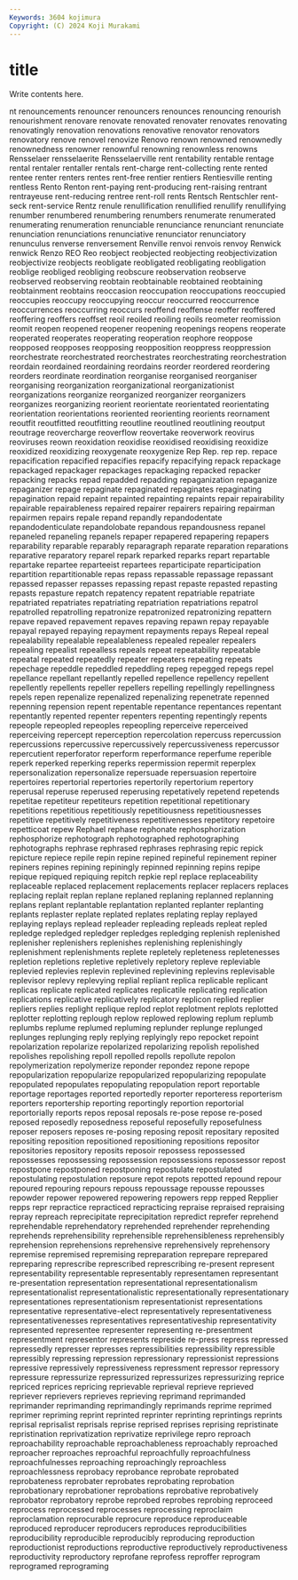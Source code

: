 ```yaml
---
Keywords: 3604 kojimura
Copyright: (C) 2024 Koji Murakami
---
```


# title

Write contents here.



nt renouncements renouncer renouncers renounces
renouncing renourish renourishment renovare renovate renovated renovater renovates renovating renovatingly
renovation renovations renovative renovator renovators renovatory renove renovel renovize Renovo
renown renowned renownedly renownedness renowner renownful renowning renownless renowns Rensselaer
rensselaerite Rensselaerville rent rentability rentable rentage rental rentaler rentaller rentals
rent-charge rent-collecting rente rented rentee renter renters rentes rent-free rentier
rentiers Rentiesville renting rentless Rento Renton rent-paying rent-producing rent-raising rentrant
rentrayeuse rent-reducing rentree rent-roll rents Rentsch Rentschler rent-seck rent-service Rentz
renule renullification renullified renullify renullifying renumber renumbered renumbering renumbers renumerate
renumerated renumerating renumeration renunciable renunciance renunciant renunciate renunciation renunciations renunciative
renunciator renunciatory renunculus renverse renversement Renville renvoi renvois renvoy Renwick
renwick Renzo REO Reo reobject reobjected reobjecting reobjectivization reobjectivize reobjects
reobligate reobligated reobligating reobligation reoblige reobliged reobliging reobscure reobservation reobserve
reobserved reobserving reobtain reobtainable reobtained reobtaining reobtainment reobtains reoccasion reoccupation
reoccupations reoccupied reoccupies reoccupy reoccupying reoccur reoccurred reoccurrence reoccurrences reoccurring
reoccurs reoffend reoffense reoffer reoffered reoffering reoffers reoffset reoil reoiled
reoiling reoils reometer reomission reomit reopen reopened reopener reopening reopenings
reopens reoperate reoperated reoperates reoperating reoperation reophore reoppose reopposed reopposes
reopposing reopposition reoppress reoppression reorchestrate reorchestrated reorchestrates reorchestrating reorchestration reordain
reordained reordaining reordains reorder reordered reordering reorders reordinate reordination reorganise
reorganised reorganiser reorganising reorganization reorganizational reorganizationist reorganizations reorganize reorganized reorganizer
reorganizers reorganizes reorganizing reorient reorientate reorientated reorientating reorientation reorientations reoriented
reorienting reorients reornament reoutfit reoutfitted reoutfitting reoutline reoutlined reoutlining reoutput
reoutrage reovercharge reoverflow reovertake reoverwork reovirus reoviruses reown reoxidation reoxidise
reoxidised reoxidising reoxidize reoxidized reoxidizing reoxygenate reoxygenize Rep Rep. rep
rep. repace repacification repacified repacifies repacify repacifying repack repackage repackaged
repackager repackages repackaging repacked repacker repacking repacks repad repadded repadding
repaganization repaganize repaganizer repage repaginate repaginated repaginates repaginating repagination repaid
repaint repainted repainting repaints repair repairability repairable repairableness repaired repairer
repairers repairing repairman repairmen repairs repale repand repandly repandodentate repandodenticulate
repandolobate repandous repandousness repanel repaneled repaneling repanels repaper repapered repapering
repapers reparability reparable reparably reparagraph reparate reparation reparations reparative reparatory
reparel repark reparked reparks repart repartable repartake repartee reparteeist repartees
reparticipate reparticipation repartition repartitionable repas repass repassable repassage repassant repassed
repasser repasses repassing repast repaste repasted repasting repasts repasture repatch
repatency repatent repatriable repatriate repatriated repatriates repatriating repatriation repatriations repatrol
repatrolled repatrolling repatronize repatronized repatronizing repattern repave repaved repavement repaves
repaving repawn repay repayable repayal repayed repaying repayment repayments repays
Repeal repeal repealability repealable repealableness repealed repealer repealers repealing repealist
repealless repeals repeat repeatability repeatable repeatal repeated repeatedly repeater repeaters
repeating repeats repechage repeddle repeddled repeddling repeg repegged repegs repel
repellance repellant repellantly repelled repellence repellency repellent repellently repellents repeller
repellers repelling repellingly repellingness repels repen repenalize repenalized repenalizing repenetrate
repenned repenning repension repent repentable repentance repentances repentant repentantly repented
repenter repenters repenting repentingly repents repeople repeopled repeoples repeopling reperceive
reperceived reperceiving repercept reperception repercolation repercuss repercussion repercussions repercussive repercussively
repercussiveness repercussor repercutient reperforator reperform reperformance reperfume reperible reperk reperked
reperking reperks repermission repermit reperplex repersonalization repersonalize repersuade repersuasion repertoire
repertoires repertorial repertories repertorily repertorium repertory reperusal reperuse reperused reperusing
repetatively repetend repetends repetitae repetiteur repetiteurs repetition repetitional repetitionary repetitions
repetitious repetitiously repetitiousness repetitiousnesses repetitive repetitively repetitiveness repetitivenesses repetitory repetoire
repetticoat repew Rephael rephase rephonate rephosphorization rephosphorize rephotograph rephotographed rephotographing
rephotographs rephrase rephrased rephrases rephrasing repic repick repicture repiece repile
repin repine repined repineful repinement repiner repiners repines repining repiningly
repinned repinning repins repipe repique repiqued repiquing repitch repkie repl
replace replaceability replaceable replaced replacement replacements replacer replacers replaces replacing
replait replan replane replaned replaning replanned replanning replans replant replantable
replantation replanted replanter replanting replants replaster replate replated replates replating
replay replayed replaying replays replead repleader repleading repleads repleat repled
repledge repledged repledger repledges repledging replenish replenished replenisher replenishers replenishes
replenishing replenishingly replenishment replenishments replete repletely repleteness repletenesses repletion repletions
repletive repletively repletory repleve repleviable replevied replevies replevin replevined replevining
replevins replevisable replevisor replevy replevying replial repliant replica replicable replicant
replicas replicate replicated replicates replicatile replicating replication replications replicative replicatively
replicatory replicon replied replier repliers replies replight replique replod replot
replotment replots replotted replotter replotting replough replow replowed replowing replum
replumb replumbs replume replumed repluming replunder replunge replunged replunges replunging
reply replying replyingly repo repocket repoint repolarization repolarize repolarized repolarizing
repolish repolished repolishes repolishing repoll repolled repolls repollute repolon repolymerization
repolymerize reponder repondez repone repope repopularization repopularize repopularized repopularizing repopulate
repopulated repopulates repopulating repopulation report reportable reportage reportages reported reportedly
reporter reporteress reporterism reporters reportership reporting reportingly reportion reportorial reportorially
reports repos reposal reposals re-pose repose re-posed reposed reposedly reposedness
reposeful reposefully reposefulness reposer reposers reposes re-posing reposing reposit repositary
reposited repositing reposition repositioned repositioning repositions repositor repositories repository reposits
reposoir repossess repossessed repossesses repossessing repossession repossessions repossessor repost repostpone
repostponed repostponing repostulate repostulated repostulating repostulation reposure repot repots repotted
repound repour repoured repouring repours repouss repoussage repousse repousses repowder
repower repowered repowering repowers repp repped Repplier repps repr repractice
repracticed repracticing repraise repraised repraising repray repreach reprecipitate reprecipitation repredict
reprefer reprehend reprehendable reprehendatory reprehended reprehender reprehending reprehends reprehensibility reprehensible
reprehensibleness reprehensibly reprehension reprehensions reprehensive reprehensively reprehensory repremise repremised repremising
repreparation reprepare reprepared repreparing represcribe represcribed represcribing re-present represent representability
representable representably representamen representant re-presentation representation representational representationalism representationalist representationalistic
representationally representationary representationes representationism representationist representations representative representative-elect representatively representativeness
representativenesses representatives representativeship representativity represented representee representer representing re-presentment representment
representor represents represide re-press repress repressed repressedly represser represses repressibilities
repressibility repressible repressibly repressing repression repressionary repressionist repressions repressive repressively
repressiveness repressment repressor repressory repressure repressurize repressurized repressurizes repressurizing reprice
repriced reprices repricing reprievable reprieval reprieve reprieved repriever reprievers reprieves
reprieving reprimand reprimanded reprimander reprimanding reprimandingly reprimands reprime reprimed reprimer
repriming reprint reprinted reprinter reprinting reprintings reprints reprisal reprisalist reprisals
reprise reprised reprises reprising repristinate repristination reprivatization reprivatize reprivilege repro
reproach reproachability reproachable reproachableness reproachably reproached reproacher reproaches reproachful reproachfully
reproachfulness reproachfulnesses reproaching reproachingly reproachless reproachlessness reprobacy reprobance reprobate reprobated
reprobateness reprobater reprobates reprobating reprobation reprobationary reprobationer reprobations reprobative reprobatively
reprobator reprobatory reprobe reprobed reprobes reprobing reproceed reprocess reprocessed reprocesses
reprocessing reproclaim reproclamation reprocurable reprocure reproduce reproduceable reproduced reproducer reproducers
reproduces reproducibilities reproducibility reproducible reproducibly reproducing reproduction reproductionist reproductions reproductive
reproductively reproductiveness reproductivity reproductory reprofane reprofess reproffer reprogram reprogramed reprograming

